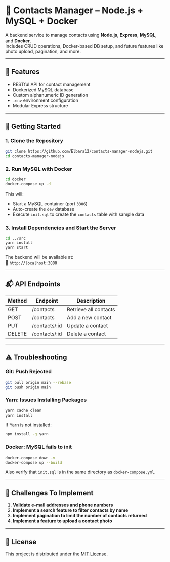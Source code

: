 # 📇 Contacts Manager – Node.js + MySQL + Docker

A backend service to manage contacts using **Node.js**, **Express**, **MySQL**, and **Docker**.  
Includes CRUD operations, Docker-based DB setup, and future features like photo upload, pagination, and more.

---

## 📁 Features

- RESTful API for contact management
- Dockerized MySQL database
- Custom alphanumeric ID generation
- `.env` environment configuration
- Modular Express structure

---

## 🔧 Getting Started

### 1. Clone the Repository

```bash
git clone https://github.com/Elbara12/contacts-manager-nodejs.git
cd contacts-manager-nodejs
```

### 2. Run MySQL with Docker

```bash
cd docker
docker-compose up -d
```

This will:

- Start a MySQL container (port `3306`)
- Auto-create the `dev` database
- Execute `init.sql` to create the `contacts` table with sample data

### 3. Install Dependencies and Start the Server

```bash
cd ../src
yarn install
yarn start
```

The backend will be available at:  
🔗 `http://localhost:3000`

---

## 📬 API Endpoints

| Method | Endpoint       | Description            |
|--------|----------------|------------------------|
| GET    | /contacts      | Retrieve all contacts  |
| POST   | /contacts      | Add a new contact      |
| PUT    | /contacts/:id  | Update a contact       |
| DELETE | /contacts/:id  | Delete a contact       |

---

## ⚠️ Troubleshooting

### Git: Push Rejected

```bash
git pull origin main --rebase
git push origin main
```

### Yarn: Issues Installing Packages

```bash
yarn cache clean
yarn install
```

If Yarn is not installed:

```bash
npm install -g yarn
```

### Docker: MySQL fails to init

```bash
docker-compose down -v
docker-compose up --build
```

Also verify that `init.sql` is in the same directory as `docker-compose.yml`.

---

## 🔮 Challenges To Implement

1. **Validate e-mail addresses and phone numbers**
2. **Implement a search feature to filter contacts by name**
3. **Implement pagination to limit the number of contacts returned**
4. **Implement a feature to upload a contact photo**

---

## 🪪 License

This project is distributed under the [MIT License](./LICENSE).
